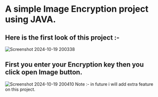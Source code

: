 # A simple Image Encryption project using JAVA.
## Here is the first look of this project :-
![Screenshot 2024-10-19 200338](https://github.com/user-attachments/assets/2b9ed22c-1d33-485f-8790-ee00e5b01c8b)
## First you enter your Encryption key then you click open Image button.
![Screenshot 2024-10-19 200410](https://github.com/user-attachments/assets/e1f38319-e6ed-4faf-a122-c7befad48979)
Note :- in future i will add extra feature on this project.

